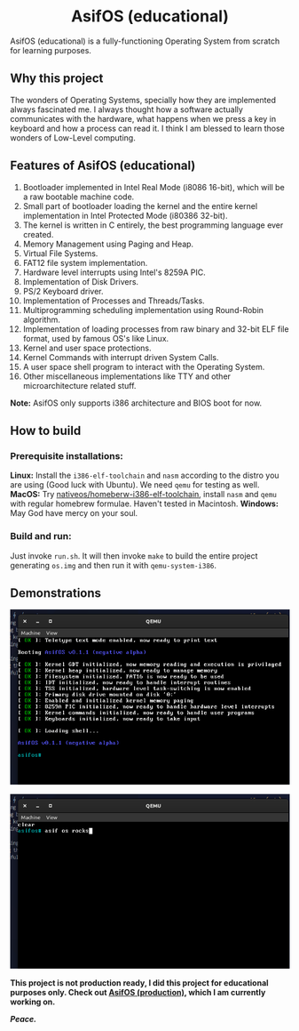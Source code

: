 <h1 align="center">AsifOS (educational)</h1>
<p>AsifOS (educational) is a fully-functioning Operating System from scratch for learning purposes.</p>

## Why this project
The wonders of Operating Systems, specially how they are implemented always fascinated me. I always thought how a software actually communicates with the hardware, what happens when we press a key in keyboard and how a process can read it. I think I am blessed to learn those wonders of Low-Level computing.

## Features of AsifOS (educational)
1. Bootloader implemented in Intel Real Mode (i8086 16-bit), which will be a raw bootable machine code.
2. Small part of bootloader loading the kernel and the entire kernel implementation in Intel Protected Mode (i80386 32-bit).
3. The kernel is written in C entirely, the best programming language ever created.
4. Memory Management using Paging and Heap.
5. Virtual File Systems.
6. FAT12 file system implementation.
7. Hardware level interrupts using Intel's 8259A PIC.
8. Implementation of Disk Drivers.
9. PS/2 Keyboard driver.
10. Implementation of Processes and Threads/Tasks.
11. Multiprogramming scheduling implementation using Round-Robin algorithm.
12. Implementation of loading processes from raw binary and 32-bit ELF file format, used by famous OS's like Linux.
13. Kernel and user space protections.
14. Kernel Commands with interrupt driven System Calls.
15. A user space shell program to interact with the Operating System.
16. Other miscellaneous implementations like TTY and other microarchitecture related stuff.

**Note:** AsifOS only supports i386 architecture and BIOS boot for now.
## How to build
### Prerequisite installations: 
**Linux:** Install the `i386-elf-toolchain` and `nasm` according to the distro you are using (Good luck with Ubuntu). We need `qemu` for testing as well.
**MacOS:** Try [nativeos/homeberw-i386-elf-toolchain](https://github.com/nativeos/homebrew-i386-elf-toolchain), install `nasm` and `qemu` with regular homebrew formulae. Haven't tested in Macintosh.
**Windows:** May God have mercy on your soul.
### Build and run:
Just invoke `run.sh`. It will then invoke `make` to build the entire project generating `os.img` and then run it with `qemu-system-i386`.

## Demonstrations

![Demostration 1](demo/display-1.png)

![Demostration 2](demo/display-2.png)

<b>This project is not production ready, I did this project for educational purposes only. Check out [AsifOS (production)](https://github.com/AsifOS), which I am currently working on.</b>

<b><i>Peace.</i></b>
